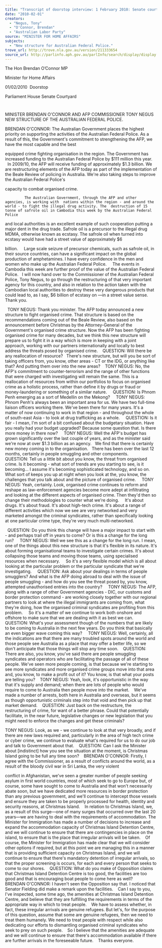 ```yaml
---
title: "Transcript of doorstop interview: 1 February 2010: Senate courtyard, Parliament House, Canberra: New structure for Australian Federal Police."
date: "2010-02-01"
creators:
  - "Negus, Tony"
  - "O'Connor, Brendan"
  - "Australian Labor Party"
source: "MINISTER FOR HOME AFFAIRS"
subjects:
  - "New structure for Australian Federal Police."
trove_url: http://trove.nla.gov.au/version/211333654
source_url: http://parlinfo.aph.gov.au/parlInfo/search/display/display.w3p;query=Id%3A%22media/pressrel/LKWV6%22
---
```


 

  The Hon Brendan O’Connor  MP  

 Minister for Home Affairs 

 01/02/2010  Doorstop 

 Parliament House Senate Courtyard 

              

 MINISTER BRENDAN O'CONNOR AND AFP COMMISSIONER TONY  NEGUS  NEW STRUCTURE OF THE AUSTRALIAN FEDERAL POLICE.                           

 BRENDAN O'CONNOR:           The Australian Government places the highest priority on  supporting the activities of the Australian Federal Police. As a result of this, the  Government's commitment to strengthening the AFP, we have the most capable and the best 

 equipped crime fighting organisation in the region. The Government has increased funding to  the Australian Federal Police by $111 million this year.                 In 2009/10, the AFP will receive funding of approximately $1.3 billion. We are  restructuring elements of the AFP today as part of the implementation of the Beale Review of  policing in Australia. We're also taking steps to improve the Australian Federal Police's 

 capacity to combat organised crime.    

             The Australian Government, through the AFP and other agencies, is working with  nations within the region - and around the world - to fight the illegal drug activity. The  destruction of 15 tonne of safrole oil in Cambodia this week by the Australian Federal Police 

 and local authorities is an excellent example of such cooperation putting a major dent in the  drug trade. Safrole oil is a precursor to the illegal drug MDMA, otherwise known as ecstasy.  The safrole oil when turned into ecstasy would have had a street value of approximately $6 

 billion.                 Large scale seizure of precursor chemicals, such as safrole oil, in their source  countries, can have a significant impact on the global production of amphetamines. I have  every confidence in the men and women who make up the Australian Federal Police.                 The events in Cambodia this week are further proof of the value of the Australian  Federal Police.               I will now hand over to the Commissioner of the Australian Federal Police, Tony  Negus, to go through the restructuring of that very important agency for this country, and also  in relation to the action taken with the Cambodian local authorities to destroy these very  dangerous products that could lead to, as I say, $6 billion of ecstasy on —in a street value  sense.               Thank you.   

   TONY NEGUS:  Thank you minister. The AFP today announced a new structure to fight  organised crime. That structure is based on the recommendations coming out of the Beale  Review, also based on the announcement before Christmas by the Attorney-General of the  Government's organised crime structure. Now the AFP has been fighting organised crime for  many decades, but we think this new structure will prepare us to fight it in a way which is  more in keeping with a joint approach, working with our partners internationally and locally  to best address the threats posed by organised crime.    QUESTION:      Will there be any reallocation of resource?               There's new structure, but will you be sort of taking officers from, you know, other  areas - CT or the IDG, or anything like that? And putting them over into the new areas?    TONY NEGUS:  No, the AFP's commitment to counter-terrorism and the range of other  functions that were charged with investigating will remain the same. This is a reallocation of  resources from within our portfolios to focus on organised crime as a holistic process, rather  than define it by drugs or fraud or money-laundering or something of a similar nature.     QUESTION:      Is Phnom Penh emerging as a sort of Medellin on the Mekong?     TONY NEGUS:  Phnom Penh's always been an important area for us. We have two full-time  liaison officers working there. We've been there for many years. It's a matter of now  continuing to work in that region - and throughout the whole of south-east Asia - to look at  drug trafficking as a whole.     QUESTION:      Is it fair - I mean, I'm sort of a bit confused about the budgetary situation.  Have you really had your budget upgraded? Because some question that. Is there more  money in there now?     TONY NEGUS:  Well the AFP's budget has grown significantly over the last couple of years,  and as the minister said we're now at over $1.3 billion as an agency.               We find that there is certainly new money coming in to the organisation.               There has been over the last 12 months, certainly in people smuggling and other  components.     QUESTION:      Tell us a little bit about you know, the threat from organised crime. Is it  becoming - what sort of trends are you starting to see, is it becoming… I assume it's  becoming sophisticated technology, and so on. What sort of keeps you up at night when you  look at the, you know, the challenges that you talk about and the picture of organised crime.     TONY NEGUS:  Yeah, certainly. Look, organised crime continues to reform and reshape as  law-enforcement agencies become more adept at infiltrating and looking at the different  aspects of organised crime. Then they'd then so change their methodologies to counter what  we're doing.                 It's about drugs. It's about fraud. It's about high-tech crime. It's about a range of  different activities which now we see are very networked and very marketed amongst the  criminal syndicates, rather than specifically looking at one particular crime type, they're very  much multi-networked.  

   QUESTION:      Do you think this change will have a major impact to start with - and  perhaps trail off in years to come? Or is this a change for the long run?     TONY NEGUS:  Well we see this as a change for the long run. I mean, one of the things  about this new structure is that it's flexible in its nature. It's about forming organisational  teams to investigate certain crimes. It's about collapsing those teams and moving those teams,  using specialised resources when necessary.                 So it's a very flexible model which is all about looking at the particular problem or the  particular syndicate that we're investigating.     QUESTION:      Ask about your dealings in terms of people smugglers? And what is the AFP  doing abroad to deal with the issue of people smuggling - and how do you see the threat  posed by, you know, attempted unauthorised entries into the country?     TONY NEGUS:  The AFP, along with a range of other Government agencies - DIC, our  customs and border protection command - are working closely together with our regional  partners to look at where the illegal immigrants are coming from, what they're doing, how the  organised criminal syndicates are profiting from this problem.                 So it's a matter of we continue to work both onshore and offshore to make sure that  we are dealing with it as best we can.     QUESTION:      What's your assessment though of the numbers that are likely to be coming  to Australia in the next few years. Do you think that basically an even bigger wave coming  this way?     TONY NEGUS:  Well, certainly, all the indications are that there are many troubled spots  around the world and those people see Australia as a place that may offer a better life, so we  don't anticipate that those things will stop any time soon.    QUESTION:      There are also, you know, you've said there are people smuggling syndicates  and operators who are facilitating the passage of all of these people. We've seen more people  coming, is that because we're starting to see more syndicates and more organised crime  groups move into that area and, you know, to make a profit out of it? You know, is that what  your posts are telling you?    TONY NEGUS:  Yeah, look, it's opportunistic in the way that it's supply and demand; when  there are lots of people who would require to come to Australia then people move into the  market.                We've made a number of arrests, both here in Australia and overseas, but it seems as  though opportunistic criminals step into that void and then pick up that market demand.    QUESTION:      Just back on the restructure, the restructuring of crime, for want of a better  phrase. Could that potentially facilitate, in the near future, legislative changes or new  legislation that you might need to enforce the changes and get these criminals?   

 TONY NEGUS:  Look, as we - we continue to look at that very broadly, and if there are new  laws required and, particularly in the area of high tech crime or cyber crime, we continue to  evaluate what's required for us to do our job and talk to Government about that.    QUESTION:      Can I ask the Minister about [indistinct] how you see the situation at the  moment, is Christmas Island going to be full any time soon?    BRENDAN O'CONNOR:           Firstly, I agree with the Commissioner, as a result of  conflicts around the world, as a result of the bloody civil war in Sri Lanka, the very violent 

 conflict in Afghanistan, we've seen a greater number of people seeking asylum in first world  countries, most of which seek to go to Europe but, of course, some have sought to come to  Australia and that won't necessarily abate soon, but we have dedicated more resources in  border protection than any previous government, and we'll continue to intercept those vessels  and ensure they are taken to be properly processed for health, identity and security reasons, at  Christmas Island.                In relation to Christmas Island, we, as a result of this surge—one of many surges that  occurred over the last 20 years—we are having to deal with the requirements of  accommodation. The Minister for Immigration has made a number of decisions to increase  and expand the accommodation capacity of Christmas Island Detention Centre, and we will  continue to ensure that there are contingencies in place on the island, to ensure that is the  place that irregular arrivals will be taken.                Of course, the Minister for Immigration has made clear that we will consider other  options if required, but at this point we are managing this in a manner that is providing  sufficient capacity on Christmas Island, and we will continue to ensure that there's mandatory  detention of irregular arrivals, so that the proper screening is occurs, for each and every  person that seeks to come to our shores.    QUESTION:      What do you make of Opposition claims that Christmas Island Detention  Centre is too good, the facilities are too good and that is encouraging boat people to come  here as well?    BRENDAN O'CONNOR:           I haven't seen the Opposition say that. I noticed that Senator  Fielding did make a remark upon the facilities.                Can I say to you, I've inspected, some time ago, the amenities at Christmas Island  Detention Centre, and believe that they are fulfilling the requirements in terms of the  appropriate way in which to treat people.                We have to assess whether, in fact, these irregular arrivals are genuine refugees. But  let's, for the purpose of this question, assume that some are genuine refugees, then we need to  treat them humanely. We need to treat people with respect while also dedicating our efforts to  dismantling organised criminal syndicates who seek to prey on such people.                So I believe that the amenities are adequate and we will continue to ensure that there's  accommodation available if there are further arrivals in the foreseeable future.                Thanks everyone. 

